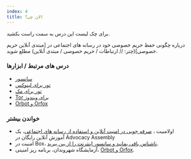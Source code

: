 ```yaml
---
index: 4
title: الان چی؟
---
```

برای چک لیست این درس به سمت راست بکشید.

درباره چگونی حفظ حریم خصوصی خود در رسانه های اجتماعی در [مبتدی آنلاین حریم خصوصی](چتر: // ارتباطات / حریم خصوصی / مبتدی آنلاین) مطلع شوید.

### درس های مرتبط / ابزارها

*   [سانسور](umbrella://communications/censorship)
*   [تور برای لینوکس](umbrella://tools/tor/s_tor-for-linux.md)
*   [تور برای مک](umbrella://tools/tor/s_tor-for-mac-os-x.md)
*   [Tor برای ویندوز](umbrella://tools/tor/s_tor-for-windows.md)
*   [Orbot و Orfox](umbrella://tools/tor/s_orbot-and-orfox.md)

### خواندن بیشتر

*   اولامنیت ، [صرفه جویی در امنیت آنلاین و استفاده از رسانه های اجتماعی](https://advocacyassembly.org/en/courses/32/#/chapter/1/lesson/1)، یک آموزش آنلاین رایگان در Advocacy Assembly
*   امنیت در  Box، [ناشناس باقی بمانید و سانسور اینترنت را از بین ببرید](https://securityinabox.org/en/guide/nonymity-andcircumvention).
*   آزمایشگاه شهروندان، برنامه ریز امنیتی، [Orbot و Orfox](https://securityplanner.org/#/tool/orbot-and-orfox).